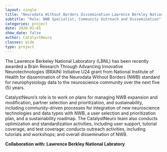 ```yaml
---
layout: single
title: "Neurodata Without Borders Dissemination-Lawrence Berkley National Labratory"
subtitle: "Role: NWB Specialist, Community Outreach and Dissemination"
categories: project
date: 2020-01-01
show_date: false
author: CatalystNeuro
classes: wide
type: project
---
```


The Lawrence Berkeley National Laboratory (LBNL) has been recently awarded a Brain Research Through Advancing Innovative Neurotechnologies (BRAIN) Initiative U24 grant from National Institute of Health for dissemination of the Neurodata Without Borders (NWB) standard for neurophysiology data to the neuroscience community over the next five (5) years. 

CatalystNeuro’s role is to work on plans for managing NWB expansion and modification, partner selection and prioritization, and sustainability, including community-driven processes for integration of new neuroscience technologies and data types with NWB, a user selection and prioritization plan, and a sustainability roadmap. The CatalystNeuro team also conducts optimization and standardization activities, including user support, tutorial coverage, and test coverage; conducts outreach activities, including tutorials and workshops; and overall dissemination of NWB.

<strong>Collaboration with: Lawrence Berkley National Labratory<strong>
